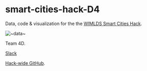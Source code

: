 # smart-cities-hack-D4

Data, code & visualization for the the [WIMLDS Smart Cities Hack](http://www.wimldsdatadive.com/hackathons/2). 

![~~~data~~~](https://media.giphy.com/media/3osxYc2axjCJNsCXyE/200w_d.gif) 

Team 4D.

[Slack](https://smartcitieshack.slack.com/)

[Hack-wide GitHub](https://github.com/WiMLDS/smart_cities/). 
